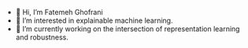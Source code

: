 - 👋 Hi, I’m Fatemeh Ghofrani
- 👀 I’m interested in explainable machine learning.
- 🌱 I’m currently working on the intersection of representation learning and robustness.

<!---
gh-fatima/gh-fatima is a ✨ special ✨ repository because its `README.md` (this file) appears on your GitHub profile.
You can click the Preview link to take a look at your changes.
--->

